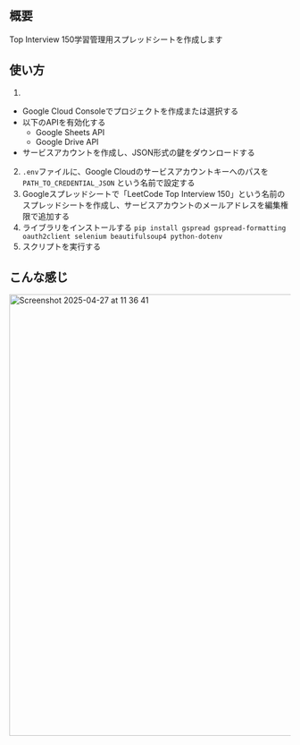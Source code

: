 ## 概要
Top Interview 150学習管理用スプレッドシートを作成します

## 使い方
1.
- Google Cloud Consoleでプロジェクトを作成または選択する
- 以下のAPIを有効化する
  - Google Sheets API
  - Google Drive API
- サービスアカウントを作成し、JSON形式の鍵をダウンロードする
2. `.env`ファイルに、Google Cloudのサービスアカウントキーへのパスを `PATH_TO_CREDENTIAL_JSON` という名前で設定する
3. Googleスプレッドシートで「LeetCode Top Interview 150」という名前のスプレッドシートを作成し、サービスアカウントのメールアドレスを編集権限で追加する
4. ライブラリをインストールする
`pip install gspread gspread-formatting oauth2client selenium beautifulsoup4 python-dotenv`
5. スクリプトを実行する

## こんな感じ
<img width="789" alt="Screenshot 2025-04-27 at 11 36 41" src="https://github.com/user-attachments/assets/f0f5fee8-a01e-4282-8b09-d83797ccecbd" />
